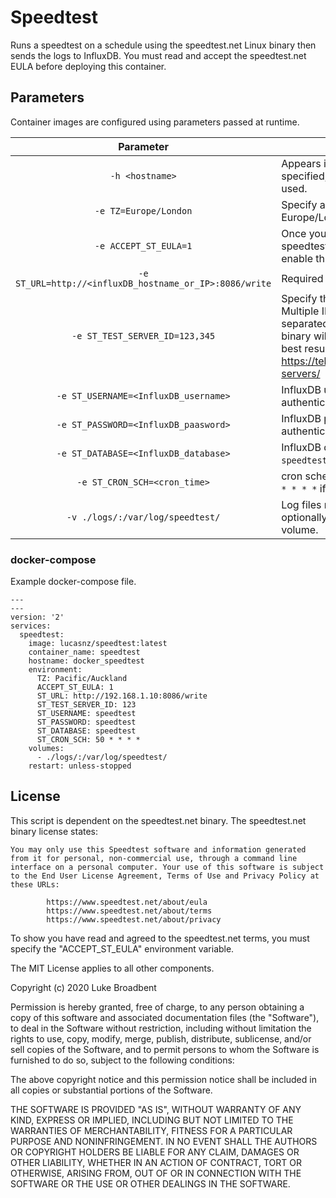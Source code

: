 # Speedtest
Runs a speedtest on a schedule using the speedtest.net Linux binary then sends the logs to InfluxDB. You must read and accept the speedtest.net EULA before deploying this container.

## Parameters

Container images are configured using parameters passed at runtime.

| Parameter | Function |
| :----: | --- |
| `-h <hostname>` | Appears in InfluxDB logs. If not specified, the container ID will be used. |
| `-e TZ=Europe/London` | Specify a time zone to use e.g. Europe/London. |
| `-e ACCEPT_ST_EULA=1` | Once you've reviewed the speedtest.net EULA and accepted enable this environment variable. |
| `-e ST_URL=http://<influxDB_hostname_or_IP>:8086/write` | Required URL for InfluxDB. |
| `-e ST_TEST_SERVER_ID=123,345` | Specify the speedtest server IDs. Multiple IDs can be listed via comma separated list. If not specified, the binary will auto select a server. For best results, select a server from: https://telcodb.net/explore/speedtest-servers/ |
| `-e ST_USERNAME=<InfluxDB_username>` | InfluxDB username (required if authentication is enabled in InfluxDB). |
| `-e ST_PASSWORD=<InfluxDB_paasword>` | InfluxDB password (required if authentication is enabled in InfluxDB). |
| `-e ST_DATABASE=<InfluxDB_database>` | InfluxDB database. Defaults to `speedtest` if not specified. |
| `-e ST_CRON_SCH=<cron_time>` | cron schedule for test. Defaults to `10 * * * *` if not specified. |
| `-v ./logs/:/var/log/speedtest/` | Log files reside here and can optionally be retained by mapping the volume. |

### docker-compose

Example docker-compose file.

```
---
---
version: '2'
services:
  speedtest:
    image: lucasnz/speedtest:latest
    container_name: speedtest
    hostname: docker_speedtest
    environment:
      TZ: Pacific/Auckland
      ACCEPT_ST_EULA: 1
      ST_URL: http://192.168.1.10:8086/write
      ST_TEST_SERVER_ID: 123
      ST_USERNAME: speedtest
      ST_PASSWORD: speedtest
      ST_DATABASE: speedtest
      ST_CRON_SCH: 50 * * * *
    volumes:
      - ./logs/:/var/log/speedtest/
    restart: unless-stopped
```

## License

This script is dependent on the speedtest.net binary. The speedtest.net binary license states:
```
You may only use this Speedtest software and information generated
from it for personal, non-commercial use, through a command line
interface on a personal computer. Your use of this software is subject
to the End User License Agreement, Terms of Use and Privacy Policy at
these URLs:

        https://www.speedtest.net/about/eula
        https://www.speedtest.net/about/terms
        https://www.speedtest.net/about/privacy
```
To show you have read and agreed to the speedtest.net terms, you must specify the "ACCEPT_ST_EULA" environment variable.

The MIT License applies to all other components.

Copyright (c) 2020 Luke Broadbent

Permission is hereby granted, free of charge, to any person obtaining a copy of this software and associated documentation files (the "Software"), to deal in the Software without restriction, including without limitation the rights to use, copy, modify, merge, publish, distribute, sublicense, and/or sell copies of the Software, and to permit persons to whom the Software is furnished to do so, subject to the following conditions:

The above copyright notice and this permission notice shall be included in all copies or substantial portions of the Software.

THE SOFTWARE IS PROVIDED "AS IS", WITHOUT WARRANTY OF ANY KIND, EXPRESS OR IMPLIED, INCLUDING BUT NOT LIMITED TO THE WARRANTIES OF MERCHANTABILITY, FITNESS FOR A PARTICULAR PURPOSE AND NONINFRINGEMENT. IN NO EVENT SHALL THE AUTHORS OR COPYRIGHT HOLDERS BE LIABLE FOR ANY CLAIM, DAMAGES OR OTHER LIABILITY, WHETHER IN AN ACTION OF CONTRACT, TORT OR OTHERWISE, ARISING FROM, OUT OF OR IN CONNECTION WITH THE SOFTWARE OR THE USE OR OTHER DEALINGS IN THE SOFTWARE.
